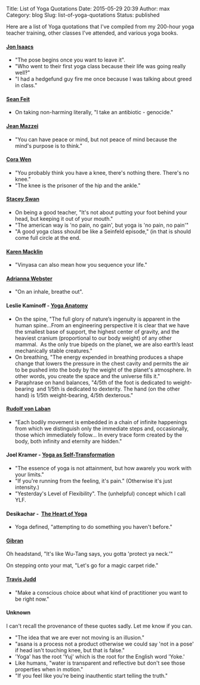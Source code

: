 Title: List of Yoga Quotations
Date: 2015-05-29 20:39
Author: max
Category: blog
Slug: list-of-yoga-quotations
Status: published

Here are a list of Yoga quotations that I've compiled from my 200-hour yoga teacher training, other classes I've attended, and various yoga books.

#### [Jon Isaacs](http://www.mindscapecoaching.com/about/)

-   "The pose begins once you want to leave it".
-   "Who went to their first yoga class because their life was going really well‽"
-   "I had a hedgefund guy fire me once because I was talking about greed in class."

#### [Sean Feit](http://www.nadalila.org/)

-   On taking non-harming literally, "I take an antibiotic - genocide."

#### [Jean Mazzei](http://flyingvenus.com/)

-   "You can have peace or mind, but not peace of mind because the mind's purpose is to think."

#### [Cora Wen](https://corawen.com/)

-   "You probably think you have a knee, there's nothing there. There's no knee."
-   "The knee is the prisoner of the hip and the ankle."

#### [Stacey Swan](http://www.staceyswan.com/)

-   On being a good teacher, "It's not about putting your foot behind your head, but keeping it out of your mouth."
-   "The american way is 'no pain, no gain', but yoga is 'no pain, no pain'"
-   "A good yoga class should be like a Seinfeld episode," (in that is should come full circle at the end.

#### [Karen Macklin](http://karenmacklin.com/)

-   "Vinyasa can also mean how you sequence your life."

#### [Adrianna Webster](https://www.facebook.com/arniesyoga)

-   "On an inhale, breathe out".

#### Leslie Kaminoff - [Yoga Anatomy](http://www.yogaanatomy.org/)

-   On the spine, "The full glory of nature’s ingenuity is apparent in the human spine…From an engineering perspective it is clear that we have the smallest base of support, the highest center of gravity, and the heaviest cranium (proportional to our body weight) of any other mammal.  As the only true bipeds on the planet, we are also earth’s least mechanically stable creatures."
-   On breathing, "The energy expended in breathing produces a shape change that lowers the pressure in the chest cavity and permits the air to be pushed into the body by the weight of the planet's atmosphere. In other words, you create the space and the universe fills it."
-   Paraphrase on hand balances, "4/5th of the foot is dedicated to weight-bearing  and 1/5th is dedicated to dexterity. The hand (on the other hand) is 1/5th weight-bearing, 4/5th dexterous."

#### [**Rudolf von** Laban](https://en.wikipedia.org/wiki/Rudolf_von_Laban)

-   "Each bodily movement is embedded in a chain of infinite happenings from which we distinguish only the immediate steps and, occasionally, those which immediately follow… In every trace form created by the body, both infinity and eternity are hidden."

#### Joel Kramer - [Yoga as Self-Transformation](http://joeldiana.com/downloads/writings/YogaAsSelfTransformation.pdf)

-   "The essence of yoga is not attainment, but how awarely you work with your limits."
-   "If you're running from the feeling, it's pain." (Otherwise it's just intensity.)
-   "Yesterday's Level of Flexibility". The (unhelpful) concept which I call YLF.

#### Desikachar -  [The Heart of Yoga](http://www.amazon.com/The-Heart-Yoga-Developing-Personal/dp/089281764X)

-   Yoga defined, "attempting to do something you haven't before."

#### [Gibran](https://www.linkedin.com/pub/gibran-mcdonald/8/172/815)

Oh headstand, "It's like Wu-Tang says, you gotta 'protect ya neck.'"

On stepping onto your mat, "Let's go for a magic carpet ride."

#### [Travis Judd](https://www.facebook.com/tarinyoga)

-   "Make a conscious choice about what kind of practitioner you want to be right now."

#### Unknown

I can't recall the provenance of these quotes sadly. Let me know if you can.

-   "The idea that we are ever not moving is an illusion."
-   "asana is a process not a product otherwise we could say 'not in a pose' if head isn't touching knee, but that is false."
-   'Yoga' has the root 'Yuj' which is the root for the English word 'Yoke.'
-   Like humans, "water is transparent and reflective but don't see those properties when in motion."
-   "If you feel like you're being inauthentic start telling the truth."

 

 

 

 

 

 

 

 

 

 

 

 

 

 

 

 
